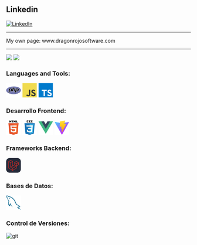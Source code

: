 <h2>Linkedin</h2>

[![LinkedIn][2.2]][2]

[2.2]: https://s4.uupload.ir/files/linkedin_amwn.png

[2]: https://www.linkedin.com/in/marcos-gonzalez-72ba84257/


<hr>
My own page:
www.dragonrojosoftware.com
<hr>


<div>
    <img height="180em" src="https://github-readme-stats-sigma-five.vercel.app/api?username=Marcos7485&show_icons=true&theme=highcontrast&include_all_commits=true&count_private=true"/>
    <img height="180em" src="https://github-readme-stats-sigma-five.vercel.app/api/top-langs/?username=Marcos7485&layout=compact&langs_count=16&theme=highcontrast"/>
</div>


<h3 align="left">Languages and Tools:</h3>
<!-- Lenguajes de Programación -->
<div style='display=flex;'>
<img src="https://raw.githubusercontent.com/devicons/devicon/master/icons/php/php-original.svg" alt="php" width="40" height="40"/>
<img src="https://raw.githubusercontent.com/devicons/devicon/master/icons/javascript/javascript-original.svg" alt="javascript" width="40" height="40"/>
<img src="https://raw.githubusercontent.com/devicons/devicon/master/icons/typescript/typescript-original.svg" alt="typescript" width="40" height="40"/>
</div>
<h3 align="left">Desarrollo Frontend:</h3>
<img src="https://raw.githubusercontent.com/devicons/devicon/master/icons/html5/html5-original-wordmark.svg" alt="html5" width="40" height="40"/>
<img src="https://raw.githubusercontent.com/devicons/devicon/master/icons/css3/css3-original-wordmark.svg" alt="css3" width="40" height="40"/>
<img src="https://raw.githubusercontent.com/devicons/devicon/master/icons/vuejs/vuejs-original.svg" alt="vuejs" width="40" height="40"/>
<img src="https://raw.githubusercontent.com/devicons/devicon/master/icons/vitejs/vitejs-original.svg" alt="vite" width="40" height="40"/>

<h3 align="left">Frameworks Backend:</h3>
<img src="https://raw.githubusercontent.com/tandpfun/skill-icons/main/icons/Laravel-Dark.svg" alt="laravel" width="40" height="40"/>

<h3 align="left">Bases de Datos:</h3>
<img src="https://raw.githubusercontent.com/devicons/devicon/master/icons/mysql/mysql-original.svg" alt="mysql" width="40" height="40"/>

<h3 align="left">Control de Versiones:</h3>
<img src="https://www.vectorlogo.zone/logos/git-scm/git-scm-icon.svg" alt="git" width="40" height="40"/>

